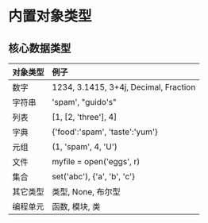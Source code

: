 # 内置对象类型
## 核心数据类型

|对象类型|例子|
|:--- |:--- |
| 数字    | 1234, 3.1415, 3+4j, Decimal, Fraction |
| 字符串   | 'spam', "guido's" |
| 列表    | [1, [2, 'three'], 4] |
| 字典    | {'food':'spam', 'taste':'yum'} |
| 元组    | (1, 'spam', 4, 'U') | 
| 文件    | myfile = open('eggs', r) |
| 集合    | set('abc'), {'a', 'b', 'c'} |
| 其它类型 | 类型, None, 布尔型 |
| 编程单元 | 函数, 模块, 类 |
